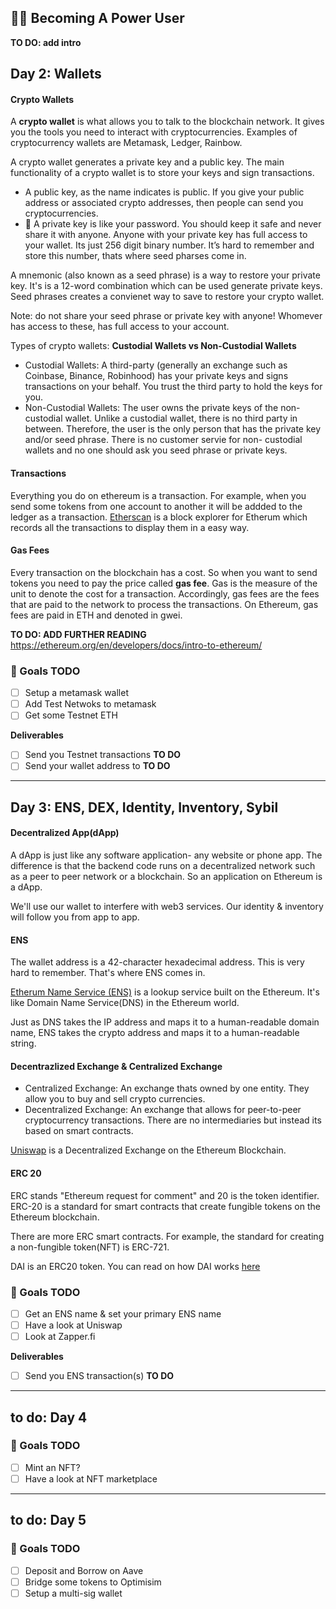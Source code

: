 ## 👩‍🔬 Becoming A Power User 

**TO DO: add intro**

## Day 2: Wallets

#### Crypto Wallets

A **crypto wallet** is what allows you to talk to the blockchain network. It gives you the tools you need to interact with cryptocurrencies. Examples of cryptocurrency wallets are Metamask, Ledger, Rainbow.

A crypto wallet generates a private key and a public key. The main functionality of a crypto wallet is to store your keys and sign transactions. 

-	A public key, as the name indicates is public. If you give your public address or associated crypto addresses, then people can send you cryptocurrencies. 
-	🔐 A private key is like your password. You should keep it safe and never share it with anyone. Anyone with your private key has full access to your wallet. 
Its just 256 digit binary number. It’s hard to remember and store this number, thats where seed pharses come in. 

A mnemonic (also known as a seed phrase) is a way to restore your private key. It's is a 12-word combination which can be used generate private keys. 
Seed phrases creates a convienet way to save to restore your crypto wallet. 

Note: do not share your seed phrase or private key with anyone! Whomever has access to these, has full access to your account.

Types of crypto wallets: **Custodial Wallets vs Non-Custodial Wallets**

-	Custodial Wallets: A third-party (generally an exchange such as Coinbase, Binance, Robinhood) has your private keys and signs transactions on your behalf. You trust the third party to hold the keys for you.
-	Non-Custodial Wallets: The user owns the private keys of the non-custodial wallet. Unlike a custodial wallet, there is no third party in between. Therefore, the user is the only person that has the private key and/or seed phrase. There is no customer servie for non- custodial wallets and no one should ask you seed phrase or private keys. 

#### Transactions 

Everything you do on ethereum is a transaction. For example, 
when you send some tokens from one account to another it will be addded to the ledger as a transaction. 
[Etherscan](https://etherscan.io/) is a block explorer for Etherum which records all the transactions to display them in a easy way. 

#### Gas Fees 

Every transaction on the blockchain has a cost. So when you want to send tokens you need to pay the price called **gas fee**. Gas is the measure of the unit to denote the cost for a transaction. Accordingly, gas fees are the fees that are paid to the network to process the transactions. 
On Ethereum, gas fees are paid in ETH and denoted in gwei. 

**TO DO: ADD FURTHER READING** https://ethereum.org/en/developers/docs/intro-to-ethereum/ 

### 🥅 Goals TODO
- [ ] Setup a metamask wallet 
- [ ] Add Test Netwoks to metamask 
- [ ] Get some Testnet ETH

**Deliverables**
- [ ] Send you Testnet transactions **TO DO**
- [ ] Send your wallet address to **TO DO**

----  
  
  
## Day 3: ENS, DEX, Identity, Inventory, Sybil

#### Decentralized App(dApp) 

A dApp is just like any software application- any website or phone app. The difference is that the backend code runs on a decentralized network such as a peer to peer network or a blockchain. So an application on Ethereum is a dApp.

We'll use our wallet to interfere with web3 services. Our identity & inventory will follow you from app to app. 

#### ENS 

The wallet address is a 42-character hexadecimal address. This is very hard to remember. That's where ENS comes in. 

[Etherum Name Service (ENS)](https://docs.ens.domains/) is a lookup service built on the Ethereum. It's like Domain Name Service(DNS) in the Ethereum world. 

Just as DNS takes the IP address and maps it to a human-readable domain name, ENS takes the crypto address and maps it to a human-readable string. 

#### Decentrazlized Exchange & Centralized Exchange 

- Centralized Exchange: An exchange thats owned by one entity. They allow you to buy and sell crypto currencies. 
- Decentralized Exchange: An exchange that allows for peer-to-peer cryptocurrency transactions. There are no intermediaries but instead its based on smart contracts. 

[Uniswap](https://uniswap.org/) is a Decentralized Exchange on the Ethereum Blockchain. 

#### ERC 20

ERC stands "Ethereum request for comment" and 20 is the token identifier. ERC-20 is a standard for smart contracts that create fungible tokens on the Ethereum blockchain.

There are more ERC smart contracts. For example, the standard for creating a non-fungible token(NFT) is ERC-721.

DAI is an ERC20 token. You can read on how DAI works [here](https://docs.makerdao.com/getting-started/maker-protocol-101)

### 🥅 Goals TODO
- [ ]  Get an ENS name & set your primary ENS name
- [ ]  Have a look at Uniswap 
- [ ]  Look at Zapper.fi 

**Deliverables**
- [ ] Send you ENS transaction(s) **TO DO**

----  
  
## to do: Day 4
  
### 🥅 Goals TODO
- [ ] Mint an NFT?
- [ ] Have a look at NFT marketplace 
  
----  
  
## to do: Day 5
  
### 🥅 Goals TODO
- [ ] Deposit and Borrow on Aave 
- [ ] Bridge some tokens to Optimisim 
- [ ] Setup a multi-sig wallet
